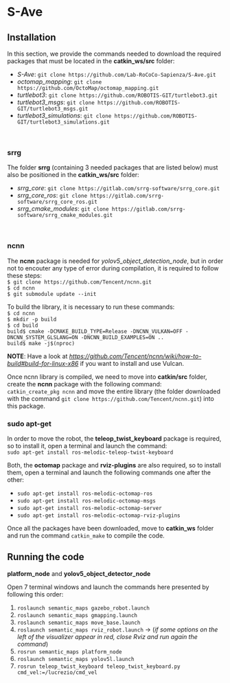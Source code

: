 # S-Ave

## Installation
In this section, we provide the commands needed to download the required packages that must be located in the **catkin_ws/src** folder:
* *S-Ave*: `git clone https://github.com/Lab-RoCoCo-Sapienza/S-Ave.git`
* *octomap_mapping*: `git clone https://github.com/OctoMap/octomap_mapping.git`
* *turtlebot3*: `git clone https://github.com/ROBOTIS-GIT/turtlebot3.git`
* *turtlebot3_msgs*: `git clone https://github.com/ROBOTIS-GIT/turtlebot3_msgs.git`
* *turtlebot3_simulations*: `git clone https://github.com/ROBOTIS-GIT/turtlebot3_simulations.git` </br>
</br>

### srrg
The folder **srrg** (containing 3 needed packages that are listed below) must also be positioned in the **catkin_ws/src** folder:
* *srrg_core*: `git clone https://gitlab.com/srrg-software/srrg_core.git`
* *srrg_core_ros*: `git clone https://gitlab.com/srrg-software/srrg_core_ros.git`
* *srrg_cmake_modules*: `git clone https://gitlab.com/srrg-software/srrg_cmake_modules.git` </br>
</br>


### ncnn
The **ncnn** package is needed for *yolov5_object_detection_node*, but in order not to encouter any type of error during compilation, it is required to follow these steps: </br>
`$ git clone https://github.com/Tencent/ncnn.git` </br>
`$ cd ncnn` </br>
`$ git submodule update --init` </br>

To build the library, it is necessary to run these commands: </br>
`$ cd ncnn` </br>
`$ mkdir -p build` </br>
`$ cd build` </br>
`build$ cmake -DCMAKE_BUILD_TYPE=Release -DNCNN_VULKAN=OFF -DNCNN_SYSTEM_GLSLANG=ON -DNCNN_BUILD_EXAMPLES=ON ..` </br>
`build$ make -j$(nproc)` </br>

**NOTE**: Have a look at *https://github.com/Tencent/ncnn/wiki/how-to-build#build-for-linux-x86* if you want to install and use Vulcan. </br> 

Once ncnn library is compiled, we need to move into **catkin/src** folder, create the **ncnn** package with the following command: </br>
`catkin_create_pkg ncnn`
and move the entire library (the folder downloaded with the command `git clone https://github.com/Tencent/ncnn.git`) into this package.

### sudo apt-get
In order to move the robot, the **teleop_twist_keyboard** package is required, so to install it, open a terminal and launch the command: </br> 
`sudo apt-get install ros-melodic-teleop-twist-keyboard` </br>

Both, the **octomap** package and **rviz-plugins** are also required, so to install them, open a terminal and launch the following commands one after the other:
* `sudo apt-get install ros-melodic-octomap-ros` 
* `sudo apt-get install ros-melodic-octomap-msgs` 
* `sudo apt-get install ros-melodic-octomap-server` 
* `sudo apt-get install ros-melodic-octomap-rviz-plugins` </br>


Once all the packages have been downloaded, move to **catkin_ws** folder and run the command `catkin_make` to compile the code. </br>

## Running the code
**platform_node** and **yolov5_object_detector_node**

Open 7 terminal windows and launch the commands here presented by following this order:
  1. `roslaunch semantic_maps gazebo_robot.launch`
  2. `roslaunch semantic_maps gmapping.launch`
  3. `roslaunch semantic_maps move_base.launch`
  4. `roslaunch semantic_maps rviz_robot.launch` -> (*if some options on the left of the visualizer appear in red, close Rviz and run again the command*)
  5. `rosrun semantic_maps platform_node`
  6. `roslaunch semantic_maps yolov5l.launch`
  7. `rosrun teleop_twist_keyboard teleop_twist_keyboard.py cmd_vel:=/lucrezio/cmd_vel`
  
  
